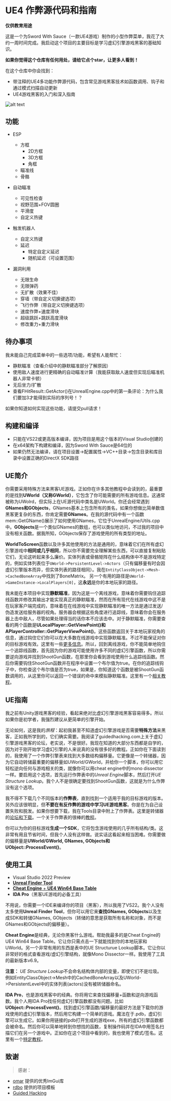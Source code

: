# UE4 作弊源代码和指南
**仅供教育用途**

这是一个为Sword With Sauce（一款UE4游戏）制作的小型作弊菜单，我花了大约一周时间完成。我启动这个项目的主要目标是学习虚幻引擎游戏黑客的基础知识。

**如果你觉得这个仓库有任何用处，请给它点个star，让更多人看到！**

在这个仓库中你会找到：
* 带注释的UE4多功能作弊源代码，包含常见游戏黑客技术如函数调用、钩子和通过模式扫描自动更新
* UE4游戏黑客的入门和深入指南

![alt text](https://github.com/1hAck-0/UE4-Cheat-Source-Code/raw/master/Media/Menu.png?raw=true)

## 功能
* ESP
  * 方框
    * 2D方框
    * 3D方框
    * 角框
  * 瞄准线
  * 骨骼

* 自动瞄准
  * 可见性检查
  * 视野范围+FOV圆圈
  * 平滑度
  * 自定义热键

* 触发机器人
  * 自定义热键
  * 延迟
    * 特定自定义延迟
    * 随机延迟（可设置范围）

* 漏洞利用
  * 无限生命
  * 无限弹药
  * 无扩散（效果不佳）
  * 穿墙（带自定义切换键选项）
  * 飞行作弊（带自定义切换键选项）
  * 速度作弊+速度滑块
  * 超级跳跃+跳跃高度滑块
  * 修改重力+重力滑块

## 待办事项
我未能自己完成菜单中的一些选项/功能，希望有人能帮忙：
* 静默瞄准（查看介绍中的静默瞄准部分了解原因）
* 使用敌人速度进行更精确的自动瞄准计算（我能获取敌人速度但实现后瞄准机器人非常卡顿）
* 无后坐力/扩散
* 查看FHitResult::GetActor()在UnrealEngine.cpp中的第一条评论：为什么我们要加3才能得到实际的序列号！？

如果你知道如何实现这些功能，请提交pull请求！

## 构建和编译
* 只能在VS22或更高版本编译，因为项目是用这个版本的Visual Studio创建的
* 在x64架构下构建和编译，因为Sword With Sauce是64位的
* 如果仍然无法编译，请在项目设置->配置属性->VC++目录->包含目录和库目录中设置正确的DirectX SDK路径

## UE简介
你需要采用特殊方法来黑客UE游戏。正如你在许多其他教程中会读到的，最重要的是找到**UWorld（又称GWorld）**，它包含了你可能需要的所有游戏信息。这通常被称为UWolrd，但实际上在UE源代码中类名是UWorld。你还会经常遇到**GNames和GObjects**，GNames基本上包含所有的类名，如果你想做比简单数值黑客更复杂的东西，你肯定需要**GNames**。在我的源代码中有一个函数mem::GetGName()展示了如何使用GNames，它位于UnrealEngine/Utils.cpp中。**GObjects**是一个类似GNames的数组，也可以类似地访问，不过我的项目中没有相关函数。据我所知，GObjects保存了游戏使用的所有类型的地址。

**WorldToScreen**函数以及许多其他使用的方法是通用的，意味着它们在所有虚幻引擎游戏中**相同或几乎相同**，所以你不需要完全理解某些东西，可以直接复制粘贴它们，无论这听起来多么廉价。实体列表或骨骼矩阵在什么结构体中不是游戏特定的，例如实体列表位于`UWorld->PersistentLevel->Actors`（只有偏移量有时会因虚幻引擎版本而异，但实体列表的路径相同）。我在`EntityClassObject->Mesh->CachedBoneArray`中找到了BoneMatrix。
另一个有用的路径是`UWorld->GameInstance->LocalPlayers[0]`，这**永远**是你的本地玩家的路径。

我未能在本项目中实现**静默瞄准**，因为这是一个离线游戏，意味着你需要钩住追踪线函数并修改其输出才能实现真正的静默瞄准，然而在所有现代在线游戏中这不是在玩家客户端完成的，意味着在在线游戏中实现静默瞄准的唯一方法是通过发送/伪造发送给服务器的视角。服务器会根据这些角度进行追踪线，意味着你会在服务器上击中敌人，尽管如果处理得当的话你本不应该击中。对于静默瞄准，你需要查看的两个函数是**ULocalPlayer::GetViewPoint()**和**APlayerController::GetPlayerViewPoint()**。这些函数返回关于本地玩家视角的信息，通过钩住它们你可以在大多数在线游戏中实现静默瞄准。不过不能保证对你的目标游戏有效。这里有一些[更多信息](https://github.com/RiceCum1/UE4-Silent-Aim?ref=https://githubhelp.com)。所以，回到离线游戏，你不能简单地钩住一个追踪线函数，首先因为你的游戏可能使用许多不同的虚幻引擎函数，所以你需要逆向游戏并找到ShootGun函数，在那里你会看到游戏使用什么追踪线函数。然后你需要钩住ShootGun函数并在程序中设置一个布尔值为true。在你的追踪线钩子中，你检查这个布尔值是否为true，如果是，你知道这个函数是被ShootGun函数调用的，从这里你可以返回一个错误的命中来模拟静默瞄准。这里有一个[相关教程](https://www.youtube.com/watch?v=paWftS5yhKU&t)。

## UE指南
我之前有Unity游戏黑客的经验，看起来绝对比虚幻引擎游戏黑客容易得多。所以如果你是初学者，我强烈建议从更简单的引擎开始。

无论如何，这是我的*旅程*：起初我甚至不知道虚幻引擎游戏是否需要**特殊方法**来黑客，正如我所学到的，它们确实需要。我阅读了guidedhacking.com上关于虚幻引擎游戏黑客的论坛，老实说，不是很好。我现在知道的大部分东西都是自学的，因为对于刚开始学习虚幻引擎的人来说真的没有很多好的教程。正如你在下面读到的，我使用了一个作弊引擎表来找到大多数结构偏移量。它更像是一个转储器，因为它自动转储最重要的偏移量如UWorld/GWorld，并给你一个脚本，你可以用它轻松逆向任何与游戏相关的类，就像你可以用cheat engine中的mono dissector一样。要启用这个选项，首先运行作弊表中的*Unreal Engine*脚本，然后打开*UE Structure Lookup*。我个人不是很确定要找到ShootGun函数，这就是为什么作弊没有这个选项。

我不得不下载几个不同版本的**作弊表**，直到找到一个适用于我的目标游戏的版本。另外应该很明显，但**不要在有反作弊的游戏中学习UE游戏黑客**。你是在为自己设置失败和脱发。如果你想要下载，我在Tools目录中附上了作弊表。这里是转储器的[论坛和下载](https://fearlessrevolution.com/viewtopic.php?f=23&t=14414)。一个关于作弊表的很棒的[教程](https://www.youtube.com/watch?v=iYPl9OOMack&t)。

你可以为你的目标游戏**生成一个SDK**，它将包含游戏使用的几乎所有结构/类。这非常有用且节省时间，但我个人没有这样做。说实话这看起来相当困难。你需要做的偏移量是**UWorld/GWorld, GNames, GObjects和UObject::ProcessEvent()**。

## 使用工具
* Visual Studio 2022 Preview
* [**Unreal Finder Tool**](https://github.com/CorrM/Unreal-Finder-Tool)
* [**Cheat Engine** + **UE4 Win64 Base Table**](https://fearlessrevolution.com/viewtopic.php?f=23&t=14414)
* **IDA Pro**（黑客UE游戏的必备工具）

不用说，你需要一个IDE来编译你的项目（黑客），所以我用了VS22。我个人没有太多使用**Unreal Finder Tool**，但你可以用它来**查找GNames, GObjects**以及生成SDK和转储GNames, GObjects（转储的意思是获取所有名称和对象，而不是GNames和GObjects的偏移量）。

**Cheat Engine**是经典，无论你黑客什么游戏。帮助我最多的是Cheat Engine的UE4 Win64 Base Table。它让你只需点击一下就能找到你的本地玩家和UWorld。另一个非常有用的东西是表中的UE Structurue Lookup脚本。它让你以非常好的格式查看游戏/虚幻引擎结构，就像Mono Dissector一样。我使用了工具的最新版本v6.9。

**注意：** *UE Structure Lookup*不会命名结构体内部的变量，即使它们不是垃圾。例如EntityClassObject->Mesh中的CachedBoneArray以及UWorld->PersistentLevel中的实体列表(actors)没有被转储器命名。

**IDA Pro**，也是游戏黑客中的经典。你将用它来查找偏移量+函数和逆向游戏函数。我个人用IDA Pro找任何虚幻引擎函数都没有问题。比如**UObject::ProcessEvent()**。找到虚幻引擎函数/偏移量的最好方法是下载你的游戏使用的虚幻引擎版本，然后用它构建一个简单的游戏。魔法在于.pdb，虚幻引擎可以生成它。如果你用链接的pdb打开生成的游戏exe，所有的虚幻引擎函数都会被命名。然后你可以简单地转到你想找的函数，复制操作码并在IDA中用签名扫描它们在另一个游戏中。正如你在这个项目中看到的，我也使用了模式/签名。这里有一个[特定教程](https://guidedhacking.com/threads/how-to-easily-make-signatures-for-unreal-engine-4-games.15529/)。

## 致谢
> 感谢：
* [omar](https://github.com/ocornut) 提供的优秀ImGui库
* [rdbo](https://github.com/rdbo/ImGui-DirectX-11-Kiero-Hook) 提供的项目模板
* [Guided Hacking](https://guidedhacking.com)